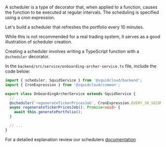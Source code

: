 A scheduler is a type of decorator that, when applied to a function, causes the function to be executed at regular
intervals. The scheduling is specified using a cron expression.

Let's build a scheduler that refreshes the portfolio every 10 minutes.

While this is not recommended for a real trading system, it serves as a good illustration of scheduler creation.

Creating a scheduler involves writing a TypeScript function with a `@scheduler` decorator.

In the `backend/src/service/onboarding-archer-service.ts` file, include the code below:

```typescript
import { scheduler, SquidService } from '@squidcloud/backend';
import { CronExpression } from '@squidcloud/common';

export class OnboardingArcherService extends SquidService {
  // ...
  @scheduler('regenerateTickerPricesJob', CronExpression.EVERY_10_SECONDS, true)
  async regenerateTickerPricesJob(): Promise<void> {
    await this.generatePortfolio();
  }

  // ...
}
```

For a detailed explanation review our
schedulers [documentation](https://docs.squid.cloud/docs/development-tools/backend/schedulers)
